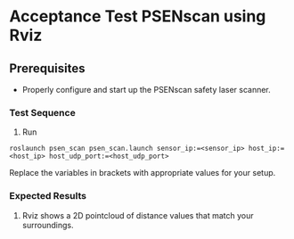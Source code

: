 <!--
Copyright © 2020 Pilz GmbH & Co. KG

Licensed under the Apache License, Version 2.0 (the "License");
you may not use this file except in compliance with the License.
You may obtain a copy of the License at

    http://www.apache.org/licenses/LICENSE-2.0

Unless required by applicable law or agreed to in writing, software
distributed under the License is distributed on an "AS IS" BASIS,
WITHOUT WARRANTIES OR CONDITIONS OF ANY KIND, either express or implied.
See the License for the specific language governing permissions and
limitations under the License.

-->

# Acceptance Test PSENscan using Rviz

## Prerequisites
  - Properly configure and start up the PSENscan safety laser scanner.

### Test Sequence

  1. Run
  ```
  roslaunch psen_scan psen_scan.launch sensor_ip:=<sensor_ip> host_ip:=<host_ip> host_udp_port:=<host_udp_port>
  ```
  Replace the variables in brackets with appropriate values for your setup.

### Expected Results
  1. Rviz shows a 2D pointcloud of distance values that match your surroundings.
